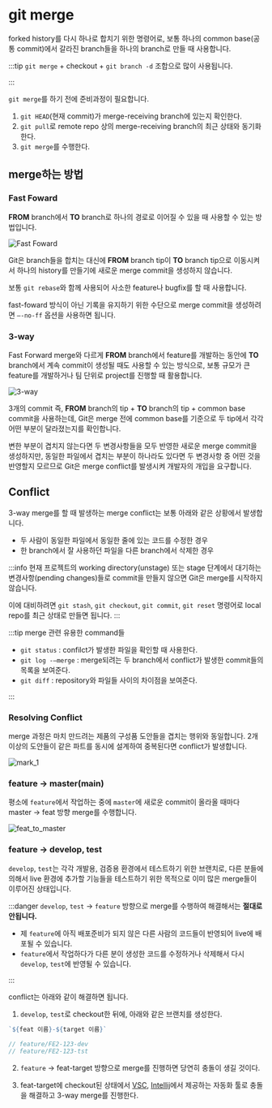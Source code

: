# git merge

forked history를 다시 하나로 합치기 위한 명령어로, 보통 하나의 common base(공통 commit)에서 갈라진 branch들을 하나의 branch로 만들 때 사용합니다.

:::tip
`git merge` + checkout + `git branch -d` 조합으로 많이 사용됩니다.

:::

`git merge`를 하기 전에 준비과정이 필요합니다.

1. `git HEAD`(현재 commit)가 merge-receiving branch에 있는지 확인한다.
2. `git pull`로 remote repo 상의 merge-receiving branch의 최근 상태와 동기화한다.
3. `git merge`를 수행한다.

## merge하는 방법

### Fast Foward

**FROM** branch에서 **TO** branch로 하나의 경로로 이어질 수 있을 때 사용할 수 있는 방법입니다.

<Image src="../_images/git_merge_ff.png" alt="Fast Foward" />

Git은 branch들을 합치는 대신에 **FROM** branch tip이 **TO** branch tip으로 이동시켜서 하나의 history를 만들기에 새로운 merge commit을 생성하지 않습니다.

보통 `git rebase`와 함께 사용되어 사소한 feature나 bugfix를 할 때 사용합니다.

fast-foward 방식이 아닌 기록을 유지하기 위한 수단으로 merge commit을 생성하려면 `—-no-ff` 옵션을 사용하면 됩니다.

### 3-way

Fast Forward merge와 다르게 **FROM** branch에서 feature를 개발하는 동안에 **TO** branch에서 계속 commit이 생성될 때도 사용할 수 있는 방식으로, 보통 규모가 큰 feature를 개발하거나 팀 단위로 project를 진행할 때 활용합니다.

<Image src="../_images/git_merge_3_way.png" alt="3-way" />

3개의 commit 즉, **FROM** branch의 tip + **TO** branch의 tip + common base commit을 사용하는데, Git은 merge 전에 common base를 기준으로 두 tip에서 각각 어떤 부분이 달라졌는지를 확인합니다.

변한 부분이 겹치지 않는다면 두 변경사항들을 모두 반영한 새로운 merge commit을 생성하지만, 동일한 파일에서 겹치는 부분이 하나라도 있다면 두 변경사항 중 어떤 것을 반영할지 모르므로 Git은 merge conflict를 발생시켜 개발자의 개입을 요구합니다.

## Conflict

3-way merge를 할 때 발생하는 merge conflict는 보통 아래와 같은 상황에서 발생합니다.

- 두 사람이 동일한 파일에서 동일한 줄에 있는 코드를 수정한 경우
- 한 branch에서 잘 사용하던 파일을 다른 branch에서 삭제한 경우

:::info
현재 프로젝트의 working directory(unstage) 또는 stage 단계에서 대기하는 변경사항(pending changes)들로 commit을 만들지 않으면 Git은 merge를 시작하지 않습니다.

이에 대비하려면 `git stash`, `git checkout`, `git commit`, `git reset` 명령어로 local repo를 최근 상태로 만들면 됩니다.
:::

:::tip merge 관련 유용한 command들

- `git status` : confilct가 발생한 파일을 확인할 때 사용한다.
- `git log -—merge` : merge되려는 두 branch에서 conflict가 발생한 commit들의 목록을 보여준다.
- `git diff` : repository와 파일들 사이의 차이점을 보여준다.

:::

### Resolving Conflict

merge 과정은 마치 만드려는 제품의 구성품 도안들을 겹치는 행위와 동일합니다. 2개 이상의 도안들이 같은 파트를 동시에 설계하여 중복된다면 conflict가 발생합니다.

<Image src="../_images/mark_1.jpeg" alt="mark_1" />

### feature → master(main)

평소에 `feature`에서 작업하는 중에 `master`에 새로운 commit이 올라올 때마다 master → feat 방향 merge를 수행합니다.

<Image src="../_images/feat_to_master.png" alt="feat_to_master" />

### feature → develop, test

`develop`, `test`는 각각 개발용, 검증용 환경에서 테스트하기 위한 브랜치로, 다른 분들에 의해서 live 환경에 추가할 기능들을 테스트하기 위한 목적으로 이미 많은 merge들이 이루어진 상태입니다.

:::danger
`develop`, `test` → `feature` 방향으로 merge를 수행하여 해결해서는 **절대로 안됩니다.**

- 제 `feature`에 아직 배포준비가 되지 않은 다른 사람의 코드들이 반영되어 live에 배포될 수 있습니다.
- `feature`에서 작업하다가 다른 분이 생성한 코드를 수정하거나 삭제해서 다시 `develop`, `test`에 반영될 수 있습니다.

:::

conflict는 아래와 같이 해결하면 됩니다.

1. `develop`, `test`로 checkout한 뒤에, 아래와 같은 브랜치를 생성한다.

```js
`${feat 이름}-${target 이름}`

// feature/FE2-123-dev
// feature/FE2-123-tst
```

2. `feature` → feat-target 방향으로 merge를 진행하면 당연히 충돌이 생길 것이다.

3. feat-target에 checkout된 상태에서 [VSC](https://code.visualstudio.com/docs/editor/versioncontrol#_merge-conflicts), [Intellij](https://javakong.tistory.com/217)에서 제공하는 자동화 툴로 충돌을 해결하고 3-way merge를 진행한다.
